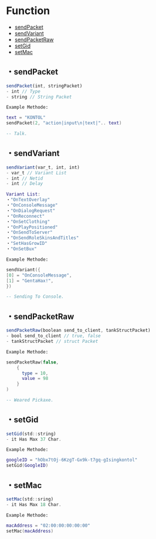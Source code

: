 # Function

* [sendPacket](#sendPacket)
* [sendVariant](#sendVariant) 
* [sendPacketRaw](#sendPacketRaw)
* [setGid](#setGid) 
* [setMac](#setMac) 


## ・sendPacket
```js
sendPacket(int, stringPacket)
- int // Type
- string // String Packet
```

`Example Methode:`
```lua
text = "KONTOL"
sendPacket(2, "action|input\n|text|".. text)

-- Talk. 
```

## ・sendVariant
```js
sendVariant(var_t, int, int)
- var_t // Variant List
- int // Netid
- int // Delay
```

```lua
Variant List:
・"OnTextOverlay"
・"OnConsoleMessage"
・"OnDialogRequest"
・"OnReconnect"
・"OnSetClothing"
・"OnPlayPositioned"
・"OnSendToServer"
・"OnSendRoleSkinsAndTitles"
・"SetHasGrowID"
・"OnSetBux"
```

`Example Methode:`
```lua
sendVariant({
[0] = "OnConsoleMessage", 
[1] = "GentaHax!",
})

-- Sending To Console. 
```

## ・sendPacketRaw
```js
sendPacketRaw(boolean send_to_client, tankStructPacket) 
- bool send_to_client // true, false
- tankStructPacket // struct Packet
```

`Example Methode:`
```lua
sendPacketRaw(false, 
    {
      type = 10,
      value = 98
    }
) 

-- Weared Pickaxe. 

```

## ・setGid
```js
setGid(std::string) 
- it Has Max 37 Char.
```

`Example Methode:`
```lua
googleID = "hObx7tOj-6KzgT-Gx9k-t7gq-gIsingkontol"
setGid(GoogleID) 
```

## ・setMac
```js
setMac(std::sring) 
- it Has Max 18 Char.
```

`Example Methode:`
```lua
macAddress = "02:00:00:00:00:00"
setMac(macAddress)
```